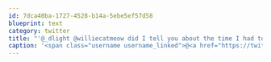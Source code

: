 ```yaml
---
id: 7dca40ba-1727-4528-b14a-5ebe5ef57d58
blueprint: text
category: twitter
title: "'@_dlight @williecatmeow did I tell you about the time I had to give Cruiser insulin for 2 weeks?"
caption: '<span class="username username_linked">@<a href="https://twitter.com/_dlight" title="Битюцкий Корнилий">_dlight</a></span> <span class="username username_linked">@<a href="https://twitter.com/williecatmeow" title="Willie Cat">williecatmeow</a></span> did I tell you about the time I had to give Cruiser insulin for 2 weeks?'
---
```

